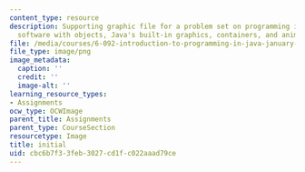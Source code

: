 ```yaml
---
content_type: resource
description: Supporting graphic file for a problem set on programming in Java, building
  software with objects, Java's built-in graphics, containers, and animation.
file: /media/courses/6-092-introduction-to-programming-in-java-january-iap-2010/cbc6b7f33feb3027cd1fc022aaad79ce_initial.png
file_type: image/png
image_metadata:
  caption: ''
  credit: ''
  image-alt: ''
learning_resource_types:
- Assignments
ocw_type: OCWImage
parent_title: Assignments
parent_type: CourseSection
resourcetype: Image
title: initial
uid: cbc6b7f3-3feb-3027-cd1f-c022aaad79ce
---
```

